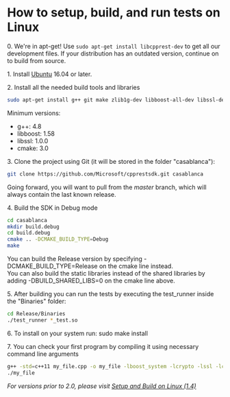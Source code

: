 # How to setup, build, and run tests on Linux

0\. We're in apt-get! Use `sudo apt-get install libcpprest-dev` to get all our development files. If your distribution has an outdated version, continue on to build from source.

1\. Install [Ubuntu](http://www.ubuntu.com/download) 16.04 or later.  

2\. Install all the needed build tools and libraries  

```bash
sudo apt-get install g++ git make zlib1g-dev libboost-all-dev libssl-dev cmake
```

Minimum versions:
- g++: 4.8
- libboost: 1.58
- libssl: 1.0.0
- cmake: 3.0

3\. Clone the project using Git (it will be stored in the folder "casablanca"):  

```bash
git clone https://github.com/Microsoft/cpprestsdk.git casablanca
```

Going forward, you will want to pull from the _master_ branch, which will always contain the last known release.  

4\. Build the SDK in Debug mode

```bash
cd casablanca
mkdir build.debug
cd build.debug
cmake .. -DCMAKE_BUILD_TYPE=Debug
make
```

You can build the Release version by specifying -DCMAKE_BUILD_TYPE=Release on the cmake line instead.  
You can also build the static libraries instead of the shared libraries by adding -DBUILD_SHARED_LIBS=0 on the cmake line above.

5\. After building you can run the tests by executing the test_runner inside the "Binaries" folder:  

```bash
cd Release/Binaries
./test_runner *_test.so
```

6\. To install on your system run: sudo make install

7\. You can check your first program by compiling it using necessary command line arguments 
```bash
g++ -std=c++11 my_file.cpp -o my_file -lboost_system -lcrypto -lssl -lcpprest
./my_file
```
_For versions prior to 2.0, please visit [Setup and Build on Linux (1.4)](https://casablanca.codeplex.com/wikipage?title=Setup%20and%20Build%20on%20Linux%20%281.4%29&referringTitle=Setup%20and%20Build%20on%20Linux)_